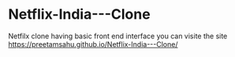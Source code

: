 # Netflix-India---Clone
Netfilx clone having basic front end interface
you can visite the site https://preetamsahu.github.io/Netflix-India---Clone/
